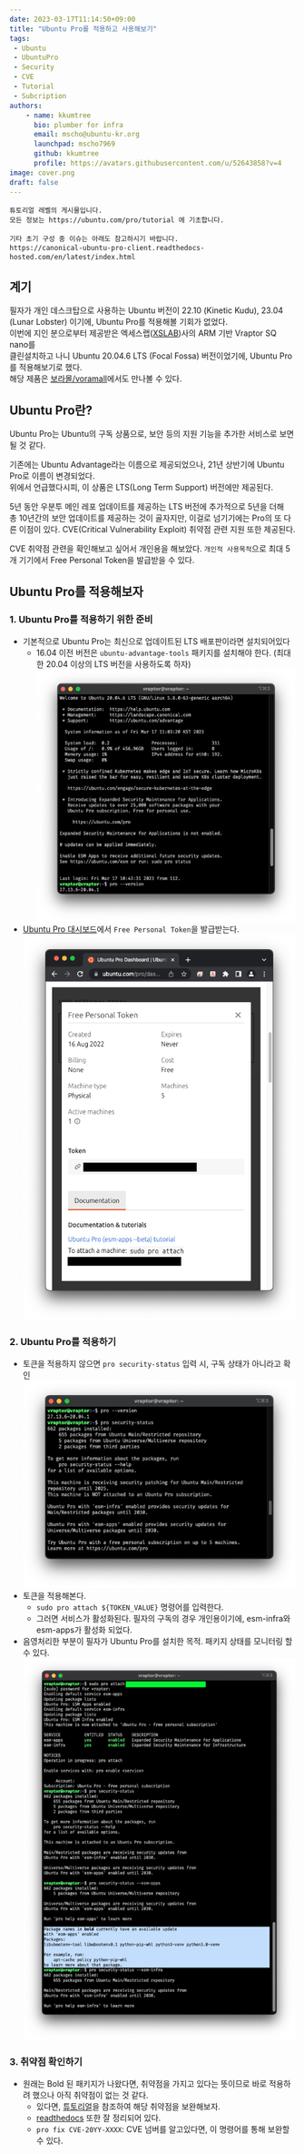 ```yaml
---
date: 2023-03-17T11:14:50+09:00
title: "Ubuntu Pro를 적용하고 사용해보기"
tags:
 - Ubuntu
 - UbuntuPro
 - Security
 - CVE
 - Tutorial
 - Subcription
authors:
    - name: kkumtree
      bio: plumber for infra
      email: mscho@ubuntu-kr.org
      launchpad: mscho7969
      github: kkumtree
      profile: https://avatars.githubusercontent.com/u/52643858?v=4 
image: cover.png
draft: false
---
```


```tutorial
튜토리얼 레벨의 게시물입니다. 
모든 정보는 https://ubuntu.com/pro/tutorial 에 기초합니다. 

기타 초기 구성 중 이슈는 아래도 참고하시기 바랍니다.
https://canonical-ubuntu-pro-client.readthedocs-hosted.com/en/latest/index.html 
```

## 계기

필자가 개인 데스크탑으로 사용하는 Ubuntu 버전이 22.10 (Kinetic Kudu), 23.04 (Lunar Lobster) 이기에, Ubuntu Pro를 적용해볼 기회가 없었다.  
이번에 지인 분으로부터 제공받은 엑세스랩([XSLAB](https://xslab.co.kr/))사의 ARM 기반 Vraptor SQ nano를  
클린설치하고 나니 Ubuntu 20.04.6 LTS (Focal Fossa) 버전이었기에, Ubuntu Pro를 적용해보기로 했다.  
해당 제품은 [보라몰/voramall](https://voramall.com/)에서도 만나볼 수 있다.

## Ubuntu Pro란?  

Ubuntu Pro는 Ubuntu의 구독 상품으로, 보안 등의 지원 기능을 추가한 서비스로 보면 될 것 같다.  

기존에는 Ubuntu Advantage라는 이름으로 제공되었으나, 21년 상반기에 Ubuntu Pro로 이름이 변경되었다.  
위에서 언급했다시피, 이 상품은 LTS(Long Term Support) 버전에만 제공된다.  

5년 동안 우분투 메인 레포 업데이트를 제공하는 LTS 버전에 추가적으로 5년을 더해  
총 10년간의 보안 업데이트를 제공하는 것이 골자지만, 이걸로 넘기기에는 Pro의 또 다른 이점이 있다.
CVE(Critical Vulnerability Exploit) 취약점 관련 지원 또한 제공된다.  

CVE 취약점 관련을 확인해보고 싶어서 개인용을 해보았다.
`개인적 사용목적`으로 최대 5개 기기에서 Free Personal Token을 발급받을 수 있다.

## Ubuntu Pro를 적용해보자

### 1. Ubuntu Pro를 적용하기 위한 준비

- 기본적으로 Ubuntu Pro는 최신으로 업데이트된 LTS 배포판이라면 설치되어있다
  - 16.04 이전 버전은 `ubuntu-advantage-tools` 패키지를 설치해야 한다. (최대한 20.04 이상의 LTS 버전을 사용하도록 하자)
  ![first glance](./images/first-glance.png)
- [Ubuntu Pro 대시보드](https://ubuntu.com/pro/dashboard)에서 `Free Personal Token`을 발급받는다.  
  ![free personal token](./images/free-personal-token.png)

### 2. Ubuntu Pro를 적용하기

- 토큰을 적용하지 않으면 `pro security-status` 입력 시, 구독 상태가 아니라고 확인
  ![before attach token](./images/before-attach-token.png)
- 토큰을 적용해본다.
  - `sudo pro attach ${TOKEN_VALUE}` 명령어를 입력한다.
  - 그러면 서비스가 활성화된다. 필자의 구독의 경우 개인용이기에, esm-infra와 esm-apps가 활성화 되었다.
- 음영처리한 부분이 필자가 Ubuntu Pro를 설치한 목적. 패키지 상태를 모니터링 할 수 있다.
  ![attach token and check status](./images/attach-token-check-status.png)

### 3. 취약점 확인하기

- 원래는 Bold 된 패키지가 나왔다면, 취약점을 가지고 있다는 뜻이므로 바로 적용하려 했으나 아직 취약점이 없는 것 같다.
  - 있다면, [튜토리얼](https://ubuntu.com/pro/tutorial)을 참조하여 해당 취약점을 보완해보자.  
  - [readthedocs](https://canonical-ubuntu-pro-client.readthedocs-hosted.com/en/latest/index.html) 또한 잘 정리되어 있다.  
  - `pro fix CVE-20YY-XXXX`: CVE 넘버를 알고있다면, 이 명령어를 통해 보완할 수 있다.
